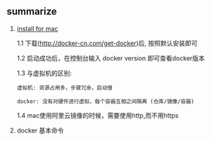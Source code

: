 ## summarize

 1. [install for mac](https://docs.docker.com/docker-for-mac/release-notes/)  
 
    1.1 下载(http://docker-cn.com/get-docker)后, 按照默认安装即可
    
    1.2 启动成功后，在控制台输入 docker version 即可查看docker版本
    
    1.3 与虚拟机的区别: 
    
        虚拟机: 资源占用多，步骤冗余，启动慢
        
        docker: 没有对硬件进行虚拟，每个容器互相之间隔离 (仓库/镜像/容器)
        
    1.4 mac使用阿里云镜像的时候，需要使用http,而不用https
       
 2. docker 基本命令
    
       
    
    